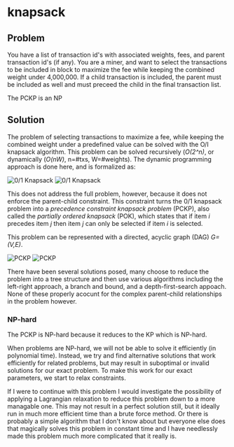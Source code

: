 # knapsack

## Problem
You have a list of transaction id's with associated weights, fees, and parent transaction id's (if any).
You are a miner, and want to select the transactions to be included in block to maximize the fee while keeping the combined weight under 4,000,000.
If a child transaction is included, the parent must be included as well and must preceed the child in the final transaction list.

The PCKP is an NP

## Solution
The problem of selecting transactions to maximize a fee, while keeping the combined weight under a predefined value can be solved with the O/I knapsack algorithm. 
This problem can be solved recursively (*O(2^n)*, or dynamically (*O(nW)*, n=#txs, W=#weights).
The dynamic programming approach is done here, and is formalized as:  

![0/1 Knapsack](./docs/fig-01k-eqs "0/1 Knapsack Equations")
![0/1 Knapsack](./docs/fig-01k-vars "0/1 Knapsack Variables")


This does not address the full problem, however, because it does not enforce the parent-child constraint.
This constraint turns the 0/1 knapsack problem into a *precedence constraint knapsack problem* (PCKP), also called the *partially ordered knapsack* (POK), which states that if item *i* precedes item *j* then item *j* can only be selected if item *i* is selected. 

This problem can be represented with a directed, acyclic graph (DAG) *G=(V,E)*.

![PCKP](./docs/fig-pckp-eqs "PCKP Equations")
![PCKP](./docs/fig-pckp-vars "PCKP Variables")

There have been several solutions posed, many choose to reduce the problem into a tree structure and then use various algorithms including the left-right approach, a branch and bound, and a depth-first-search appoach. None of these properly acocunt for the complex parent-child relationships in the problem however.

### NP-hard
The PCKP is NP-hard because it reduces to the KP which is NP-hard.

When problems are NP-hard, we will not be able to solve it efficiently (in polynomial time). Instead, we try and find alternative solutions that work efficiently for related problems, but may result in suboptimal or invalid solutions for our exact problem. To make this work for our exact parameters, we start to relax constraints.

If I were to continue with this problem I would investigate the possibility of applying a Lagrangian relaxation to reduce this problem down to a more managable one. This may not result in a perfect solution still, but it ideally run in much more efficient time than a brute force method. Or there is probably a simple algorithm that I don't know about but everyone else does that magically solves this problem in constant time and I have needlessly made this problem much more complicated that it really is.
